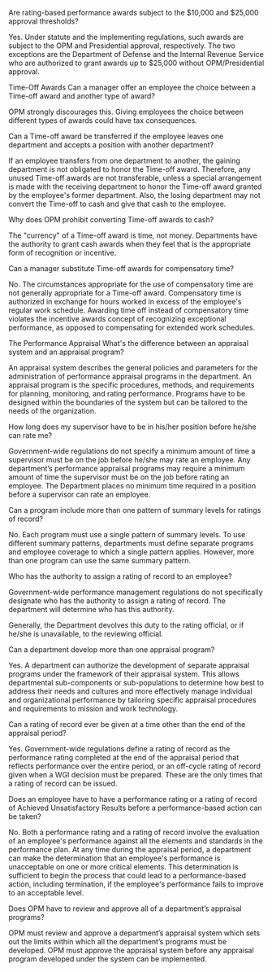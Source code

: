 
Are rating-based performance awards subject to the $10,000 and $25,000 approval thresholds?

Yes. Under statute and the implementing regulations, such awards are subject to the OPM and Presidential approval, respectively. The two exceptions are the Department of Defense and the Internal Revenue Service who are authorized to grant awards up to $25,000 without OPM/Presidential approval.

Time-Off Awards
Can a manager offer an employee the choice between a Time-off award and another type of award?

OPM strongly discourages this. Giving employees the choice between different types of awards could have tax consequences.

Can a Time-off award be transferred if the employee leaves one department and accepts a position with another department?

If an employee transfers from one department to another, the gaining department is not obligated to honor the Time-off award. Therefore, any unused Time-off awards are not transferable, unless a special arrangement is made with the receiving department to honor the Time-off award granted by the employee's former department. Also, the losing department may not convert the Time-off to cash and give that cash to the employee.

Why does OPM prohibit converting Time-off awards to cash?

The "currency" of a Time-off award is time, not money. Departments have the authority to grant cash awards when they feel that is the appropriate form of recognition or incentive.

Can a manager substitute Time-off awards for compensatory time?

No. The circumstances appropriate for the use of compensatory time are not generally appropriate for a Time-off award. Compensatory time is authorized in exchange for hours worked in excess of the employee's regular work schedule. Awarding time off instead of compensatory time violates the incentive awards concept of recognizing exceptional performance, as opposed to compensating for extended work schedules.

The Performance Appraisal
What's the difference between an appraisal system and an appraisal program?

An appraisal system describes the general policies and parameters for the administration of performance appraisal programs in the department. An appraisal program is the specific procedures, methods, and requirements for planning, monitoring, and rating performance. Programs have to be designed within the boundaries of the system but can be tailored to the needs of the organization.

How long does my supervisor have to be in his/her position before he/she can rate me?

Government-wide regulations do not specify a minimum amount of time a supervisor must be on the job before he/she may rate an employee. Any department’s performance appraisal programs may require a minimum amount of time the supervisor must be on the job before rating an employee. The Department places no minimum time required in a position before a supervisor can rate an employee.

Can a program include more than one pattern of summary levels for ratings of record?

No. Each program must use a single pattern of summary levels. To use different summary patterns, departments must define separate programs and employee coverage to which a single pattern applies. However, more than one program can use the same summary pattern.

Who has the authority to assign a rating of record to an employee?

Government-wide performance management regulations do not specifically designate who has the authority to assign a rating of record. The department will determine who has this authority.

Generally, the Department devolves this duty to the rating official, or if he/she is unavailable, to the reviewing official.

Can a department develop more than one appraisal program?

Yes. A department can authorize the development of separate appraisal programs under the framework of their appraisal system. This allows departmental sub-components or sub-populations to determine how best to address their needs and cultures and more effectively manage individual and organizational performance by tailoring specific appraisal procedures and requirements to mission and work technology.

Can a rating of record ever be given at a time other than the end of the appraisal period?

Yes. Government-wide regulations define a rating of record as the performance rating completed at the end of the appraisal period that reflects performance over the entire period, or an off-cycle rating of record given when a WGI decision must be prepared. These are the only times that a rating of record can be issued.

Does an employee have to have a performance rating or a rating of record of Achieved Unsatisfactory Results before a performance-based action can be taken?

No. Both a performance rating and a rating of record involve the evaluation of an employee's performance against all the elements and standards in the performance plan. At any time during the appraisal period, a department can make the determination that an employee's performance is unacceptable on one or more critical elements. This determination is sufficient to begin the process that could lead to a performance-based action, including termination, if the employee's performance fails to improve to an acceptable level.

Does OPM have to review and approve all of a department’s appraisal programs?

OPM must review and approve a department’s appraisal system which sets out the limits within which all the department’s programs must be developed. OPM must approve the appraisal system before any appraisal program developed under the system can be implemented.

